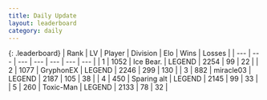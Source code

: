 ```yaml
---
title: Daily Update
layout: leaderboard
category: daily
---
```


{: .leaderboard}
| Rank | LV | Player | Division | Elo | Wins | Losses |
| --- | --- | --- | --- | --- | --- | --- |
| <span data-change="0">1</span> | 1052 | <span title="ID: 417840">Ice Bear.</span> | LEGEND | <span data-change="19">2254</span> | <span data-change="4">99</span> | <span data-change="0">22</span> |
| <span data-change="0">2</span> | 1077 | <span title="ID: 315148">GryphonEX</span> | LEGEND | <span data-change="26">2246</span> | <span data-change="18">299</span> | <span data-change="3">130</span> |
| <span data-change="0">3</span> | 882 | <span title="ID: 416373">miracle03</span> | LEGEND | <span data-change="34">2187</span> | <span data-change="10">105</span> | <span data-change="2">38</span> |
| <span data-change="1">4</span> | 450 | <span title="ID: 382502">Sparing alt</span> | LEGEND | <span data-change="9">2145</span> | <span data-change="2">99</span> | <span data-change="0">33</span> |
| <span data-change="1">5</span> | 260 | <span title="ID: 521263">Toxic-Man</span> | LEGEND | <span data-change="0">2133</span> | <span data-change="0">78</span> | <span data-change="0">32</span> |